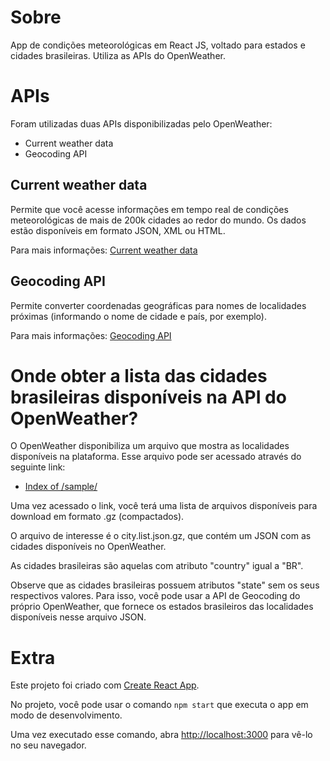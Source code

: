 # Sobre

App de condições meteorológicas em React JS, voltado para estados e cidades brasileiras. Utiliza as APIs do OpenWeather.

# APIs

Foram utilizadas duas APIs disponibilizadas pelo OpenWeather: 

* Current weather data
* Geocoding API

## Current weather data

Permite que você acesse informações em tempo real de condições meteorológicas de mais de 200k cidades ao redor do mundo. Os dados estão disponíveis em formato JSON, XML ou HTML. 

Para mais informações: [Current weather data](https://openweathermap.org/current)

## Geocoding API

Permite converter coordenadas geográficas para nomes de localidades próximas (informando o nome de cidade e país, por exemplo).

Para mais informações: [Geocoding API](https://openweathermap.org/api/geocoding-api)

# Onde obter a lista das cidades brasileiras disponíveis na API do OpenWeather?

O OpenWeather disponibiliza um arquivo que mostra as localidades disponíveis na plataforma. Esse arquivo pode ser acessado através do seguinte link:

* [Index of /sample/](http://bulk.openweathermap.org/sample/)

Uma vez acessado o link, você terá uma lista de arquivos disponíveis para download em formato .gz (compactados).

O arquivo de interesse é o city.list.json.gz, que contém um JSON com as cidades disponíveis no OpenWeather.

As cidades brasileiras são aquelas com atributo "country" igual a "BR".

Observe que as cidades brasileiras possuem atributos "state" sem os seus respectivos valores. Para isso, você pode usar a API de Geocoding do próprio OpenWeather, que fornece os estados brasileiros das localidades disponíveis nesse arquivo JSON. 

# Extra

Este projeto foi criado com [Create React App](https://github.com/facebook/create-react-app).

No projeto, você pode usar o comando `npm start` que executa o app em modo de desenvolvimento.

Uma vez executado esse comando, abra [http://localhost:3000](http://localhost:3000) para vê-lo no seu navegador.
